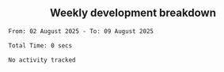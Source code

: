 <h2 align="center">Weekly development breakdown</h2>

<p align="center">
<!--START_SECTION:waka-->

```txt
From: 02 August 2025 - To: 09 August 2025

Total Time: 0 secs

No activity tracked
```

<!--END_SECTION:waka-->
</p>
